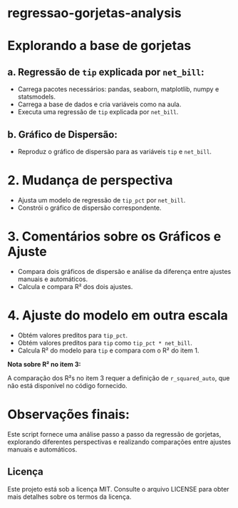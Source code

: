 # regressao-gorjetas-analysis

# Explorando a base de gorjetas

## a. Regressão de `tip` explicada por `net_bill`:

- Carrega pacotes necessários: pandas, seaborn, matplotlib, numpy e statsmodels.
- Carrega a base de dados e cria variáveis como na aula.
- Executa uma regressão de `tip` explicada por `net_bill`.

## b. Gráfico de Dispersão:

- Reproduz o gráfico de dispersão para as variáveis `tip` e `net_bill`.

# 2. Mudança de perspectiva

- Ajusta um modelo de regressão de `tip_pct` por `net_bill`.
- Constrói o gráfico de dispersão correspondente.

# 3. Comentários sobre os Gráficos e Ajuste

- Compara dois gráficos de dispersão e análise da diferença entre ajustes manuais e automáticos.
- Calcula e compara R² dos dois ajustes.

# 4. Ajuste do modelo em outra escala

- Obtém valores preditos para `tip_pct`.
- Obtém valores preditos para `tip` como `tip_pct * net_bill`.
- Calcula R² do modelo para `tip` e compara com o R² do item 1.

**Nota sobre R² no item 3:**

A comparação dos R²s no item 3 requer a definição de `r_squared_auto`, que não está disponível no código fornecido.

# Observações finais:

Este script fornece uma análise passo a passo da regressão de gorjetas, explorando diferentes perspectivas e realizando comparações entre ajustes manuais e automáticos.

## Licença

Este projeto está sob a licença MIT. Consulte o arquivo LICENSE para obter mais detalhes sobre os termos da licença.
